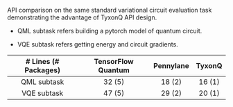 API comparison on the same standard variational circuit evaluation task demonstrating the advantage of TyxonQ API design.

* QML subtask refers building a pytorch model of quantum circuit.

* VQE subtask refers getting energy and circuit gradients.

| # Lines (# Packages) | TensorFlow Quantum | Pennylane | TyxonQ |
| :------------------: | :----------------: | :-------: | :-----------: |
|     QML subtask      |       32 (5)       |  18 (2)   |    16 (1)     |
|     VQE subtask      |       47 (5)       |  29 (2)   |    20 (1)     |

